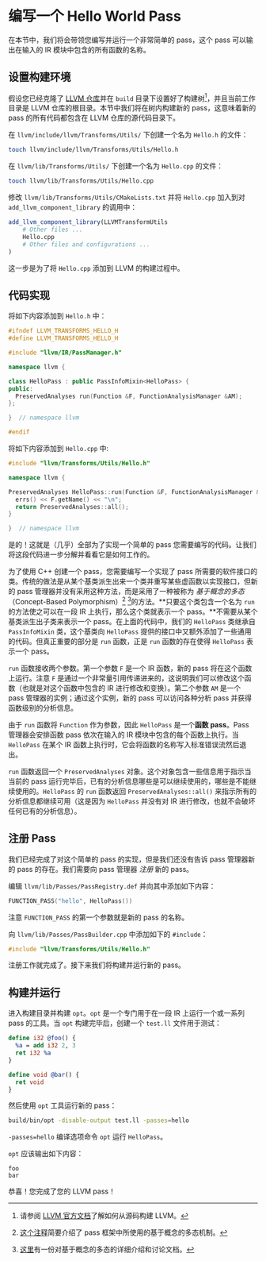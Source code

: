 # 编写一个 Hello World Pass

在本节中，我们将会带领您编写并运行一个非常简单的 pass，这个 pass 可以输出在输入的 IR 模块中包含的所有函数的名称。

## 设置构建环境

假设您已经克隆了 [LLVM 仓库]并在 `build` 目录下设置好了构建树[^how2build]，并且当前工作目录是 LLVM 仓库的根目录。本节中我们将在树内构建新的 pass，这意味着新的 pass 的所有代码都包含在 LLVM 仓库的源代码目录下。

[LLVM 仓库]: https://github.com/llvm/llvm-project
[^how2build]: 请参阅 [LLVM 官方文档](https://llvm.org/docs/GettingStarted.html#getting-the-source-code-and-building-llvm)了解如何从源码构建 LLVM。

在 `llvm/include/llvm/Transforms/Utils/` 下创建一个名为 `Hello.h` 的文件：

```sh
touch llvm/include/llvm/Transforms/Utils/Hello.h
```

在 `llvm/lib/Transforms/Utils/` 下创建一个名为 `Hello.cpp` 的文件：

```sh
touch llvm/lib/Transforms/Utils/Hello.cpp
```

修改 `llvm/lib/Transforms/Utils/CMakeLists.txt` 并将 `Hello.cpp` 加入到对 `add_llvm_component_library` 的调用中：

```CMake
add_llvm_component_library(LLVMTransformUtils
    # Other files ...
    Hello.cpp
    # Other files and configurations ...
)
```

这一步是为了将 `Hello.cpp` 添加到 LLVM 的构建过程中。

## 代码实现

将如下内容添加到 `Hello.h` 中：

```cpp
#ifndef LLVM_TRANSFORMS_HELLO_H
#define LLVM_TRANSFORMS_HELLO_H

#include "llvm/IR/PassManager.h"

namespace llvm {

class HelloPass : public PassInfoMixin<HelloPass> {
public:
  PreservedAnalyses run(Function &F, FunctionAnalysisManager &AM);
};

}  // namespace llvm

#endif
```

将如下内容添加到 `Hello.cpp` 中:

```cpp
#include "llvm/Transforms/Utils/Hello.h"

namespace llvm {

PreservedAnalyses HelloPass::run(Function &F, FunctionAnalysisManager &AM) {
  errs() << F.getName() << "\n";
  return PreservedAnalyses::all();
}

}  // namespace llvm
```

是的！这就是（几乎）全部为了实现一个简单的 pass 您需要编写的代码。让我们将这段代码进一步分解并看看它是如何工作的。

为了使用 C++ 创建一个 pass，您需要编写一个实现了 pass 所需要的软件接口的类。传统的做法是从某个基类派生出来一个类并重写某些虚函数以实现接口，但新的 pass 管理器并没有采用这种方法，而是采用了一种被称为 _基于概念的多态_（Concept-Based Polymorphism）[^concepts-based-polymorphism1] [^concepts-based-polymorphism2]的方法。**只要这个类包含一个名为 `run` 的方法使之可以在一段 IR 上执行，那么这个类就表示一个 pass。**不需要从某个基类派生出子类来表示一个 pass。在上面的代码中，我们的 `HelloPass` 类继承自 `PassInfoMixin` 类，这个基类向 `HelloPass` 提供的接口中又额外添加了一些通用的代码。但真正重要的部分是 `run` 函数，正是 `run` 函数的存在使得 `HelloPass` 表示一个 pass。

[^concepts-based-polymorphism1]: [这个注释](https://github.com/llvm/llvm-project/blob/main/llvm/include/llvm/IR/PassManager.h#L27-L33)简要介绍了 pass 框架中所使用的基于概念的多态机制。
[^concepts-based-polymorphism2]: [这里](https://gist.github.com/GuillaumeDua/b0f5e3a40ce49468607dd62f7b7809b1)有一份对基于概念的多态的详细介绍和讨论文档。

`run` 函数接收两个参数。第一个参数 `F` 是一个 IR 函数，新的 pass 将在这个函数上运行。注意 `F` 是通过一个非常量引用传递进来的，这说明我们可以修改这个函数（也就是对这个函数中包含的 IR 进行修改和变换）。第二个参数 `AM` 是一个 pass 管理器的实例；通过这个实例，新的 pass 可以访问各种分析 pass 并获得函数级别的分析信息。

由于 `run` 函数将 `Function` 作为参数，因此 `HelloPass` 是一个**函数 pass**。Pass 管理器会安排函数 pass 依次在输入的 IR 模块中包含的每个函数上执行。当 `HelloPass` 在某个 IR 函数上执行时，它会将函数的名称写入标准错误流然后退出。

`run` 函数返回一个 `PreservedAnalyses` 对象。这个对象包含一些信息用于指示当当前的 pass 运行完毕后，已有的分析信息哪些是可以继续使用的，哪些是不能继续使用的。`HelloPass` 的 `run` 函数返回 `PreservedAnalyses::all()` 来指示所有的分析信息都继续可用（这是因为 `HelloPass` 并没有对 IR 进行修改，也就不会破坏任何已有的分析信息）。

## 注册 Pass

我们已经完成了对这个简单的 pass 的实现，但是我们还没有告诉 pass 管理器新的 pass 的存在。我们需要向 pass 管理器 _注册_ 新的 pass。

编辑 `llvm/lib/Passes/PassRegistry.def` 并向其中添加如下内容：

```cpp
FUNCTION_PASS("hello", HelloPass())
```

注意 `FUNCTION_PASS` 的第一个参数就是新的 pass 的名称。

向 `llvm/lib/Passes/PassBuilder.cpp` 中添加如下的 `#include`：

```cpp
#include "llvm/Transforms/Utils/Hello.h"
```

注册工作就完成了。接下来我们将构建并运行新的 pass。

## 构建并运行

进入构建目录并构建 `opt`。`opt` 是一个专门用于在一段 IR 上运行一个或一系列 pass 的工具。当 `opt` 构建完毕后，创建一个 `test.ll` 文件用于测试：

```llvm
define i32 @foo() {
  %a = add i32 2, 3
  ret i32 %a
}

define void @bar() {
  ret void
}
```

然后使用 `opt` 工具运行新的 pass：

```sh
build/bin/opt -disable-output test.ll -passes=hello
```

`-passes=hello` 编译选项命令 `opt` 运行 `HelloPass`。

`opt` 应该输出如下内容：

```
foo
bar
```

恭喜！您完成了您的 LLVM pass！
